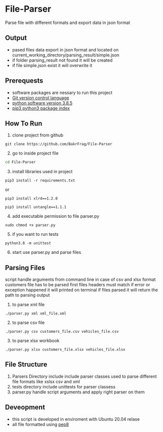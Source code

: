 # File-Parser
Parse file with different formats and export data in json format 
## Output
- pased files data export in json format and located on current_working_directory/parsing_result/simple.json 
- if folder parsing_result not found it will be created 
- if file simple.json exist it will overwrite it 
## Prerequests 
- software packages are nessary to run this project 
- [Git version control language](https://git-scm.com/) 
- [python software version 3.8.5](https://docs.python.org/release/3.8.5/)
- [pip3 python3 package index](https://pypi.org/project/pip/)
## How To Run

1. clone project from github 
```
git clone https://github.com/BakrFrag/File-Parser
```
2. go to inside project file 
```bash
cd File-Parser
```
3. install libraries used in project 
```
pip3 install -r requirements.txt
```
or
```
pip3 install xlrd==1.2.0
```
```
pip3 install untangle==1.1.1
```
4. add executable permission to file parser.py 
```
sudo chmod +x parser.py
```
5. if you want to run tests 
```
python3.8 -m unittest
```
6. start use parser.py and parse files

## Parsing Files 

script handle arguments from command line 
in case of csv and xlsx format customers file has to be parsed first 
files headers must match 
if error or exception happened it will printed on terminal 
if files parsed it will return the path to parsing output

1. to parse xml file 
```
./parser.py xml xml_file.xml
```
2. to parse csv file 
```
./parser.py csv customers_file.csv vehicles_file.csv
```
3. to parse xlsx workbook
```
./parser.py xlsx customers_file.xlsx vehicles_file.xlsx
```
## File Structure
1. Parsers Directory include include parser classes used to parse different file formats like xslsx csv and xml 
2. tests directory include unittests for parser classess 
3. parser.py handle script arguments and apply right parser on them 

## Deveopment
- this script is developed in enviroment with Ubuntu 20.04 relase
- all file formatted using [pep8](https://pypi.org/project/autopep8/)  
